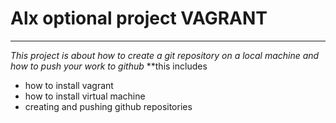 # Alx optional project VAGRANT
---
_This project is about how to create a git repository on a local machine and how to push your work to github_
**this includes 
* how to install vagrant
* how to install virtual machine
* creating and pushing github repositories
